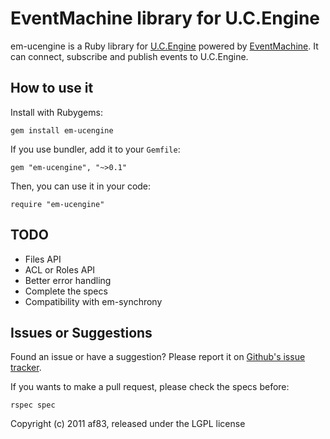 EventMachine library for U.C.Engine
===================================

em-ucengine is a Ruby library for [U.C.Engine](http://ucengine.org/) powered
by [EventMachine](https://github.com/eventmachine/eventmachine). It can
connect, subscribe and publish events to U.C.Engine.


How to use it
-------------

Install with Rubygems:

    gem install em-ucengine

If you use bundler, add it to your `Gemfile`:

    gem "em-ucengine", "~>0.1"

Then, you can use it in your code:

    require "em-ucengine"


TODO
----

* Files API
* ACL or Roles API
* Better error handling
* Complete the specs
* Compatibility with em-synchrony


Issues or Suggestions
---------------------

Found an issue or have a suggestion? Please report it on
[Github's issue tracker](http://github.com/af83/ucengine.em/issues).

If you wants to make a pull request, please check the specs before:

    rspec spec


Copyright (c) 2011 af83, released under the LGPL license
